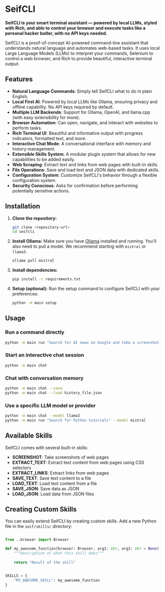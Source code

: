 # SeifCLI

**SeifCLI is your smart terminal assistant — powered by local LLMs, styled with Rich, and able to control your browser and execute tasks like a personal hacker butler, with no API keys needed.**

SeifCLI is a proof-of-concept AI-powered command-line assistant that understands natural language and automates web-based tasks. It uses local Large Language Models (LLMs) to interpret your commands, Selenium to control a web browser, and Rich to provide beautiful, interactive terminal output.

## Features 

-   **Natural Language Commands**: Simply tell SeifCLI what to do in plain English.
-   **Local First AI**: Powered by local LLMs like Ollama, ensuring privacy and offline capability. No API keys required by default.
-   **Multiple LLM Backends**: Support for Ollama, OpenAI, and llama.cpp (with easy extensibility for more).
-   **Browser Automation**: Can open, navigate, and interact with websites to perform tasks.
-   **Rich Terminal UI**: Beautiful and informative output with progress indicators, formatted text, and more.
-   **Interactive Chat Mode**: A conversational interface with memory and history management.
-   **Extensible Skills System**: A modular plugin system that allows for new capabilities to be added easily.
-   **Web Scraping**: Extract text and links from web pages with built-in skills.
-   **File Operations**: Save and load text and JSON data with dedicated skills.
-   **Configuration System**: Customize SeifCLI's behavior through a flexible configuration system.
-   **Security Conscious**: Asks for confirmation before performing potentially sensitive actions.

## Installation

1.  **Clone the repository:**
    ```bash
    git clone <repository-url>
    cd seifcli
    ```

2.  **Install Ollama:**
    Make sure you have [Ollama](https://ollama.ai/) installed and running. You'll also need to pull a model. We recommend starting with `mistral` or `llama3`.
    ```bash
    ollama pull mistral
    ```

3.  **Install dependencies:**
    ```bash
    pip install -r requirements.txt
    ```

4.  **Setup (optional):**
    Run the setup command to configure SeifCLI with your preferences:
    ```bash
    python -m main setup
    ```

## Usage

### Run a command directly

```bash
python -m main run "Search for AI news on Google and take a screenshot."
```

### Start an interactive chat session

```bash
python -m main chat
```

### Chat with conversation memory

```bash
python -m main chat --save 
python -m main chat --load history_file.json 
```

### Use a specific LLM model or provider

```bash
python -m main chat --model llama3
python -m main run "Search for Python tutorials" --model mistral
```

## Available Skills

SeifCLI comes with several built-in skills:

- **SCREENSHOT**: Take screenshots of web pages
- **EXTRACT_TEXT**: Extract text content from web pages using CSS selectors
- **EXTRACT_LINKS**: Extract links from web pages
- **SAVE_TEXT**: Save text content to a file
- **LOAD_TEXT**: Load text content from a file
- **SAVE_JSON**: Save data as JSON
- **LOAD_JSON**: Load data from JSON files

## Creating Custom Skills

You can easily extend SeifCLI by creating custom skills. Add a new Python file in the `seif/skills/` directory:

```python

from ..browser import Browser

def my_awesome_function(browser: Browser, arg1: str, arg2: str = None):
    """Description of what this skill does"""
    
    return "Result of the skill"


SKILLS = {
    "MY_AWESOME_SKILL": my_awesome_function
}
```
